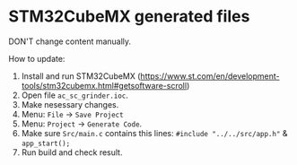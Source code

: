 STM32CubeMX generated files
===========================

DON'T change content manually.

How to update:

1. Install and run STM32CubeMX
   (https://www.st.com/en/development-tools/stm32cubemx.html#getsoftware-scroll)
2. Open file `ac_sc_grinder.ioc`.
3. Make nesessary changes.
4. Menu: `File` -> `Save Project`
4. Menu: `Project` -> `Generate Code`.
5. Make sure `Src/main.c` contains this lines: `#include "../../src/app.h"` &
   `app_start();`
6. Run build and check result.
